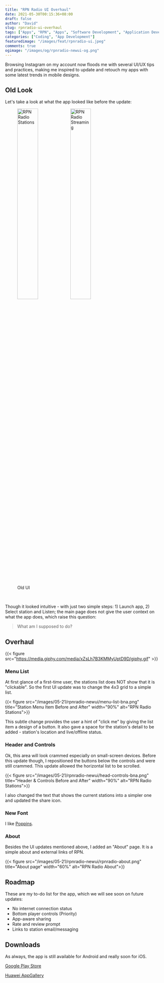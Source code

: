 ```yaml
---
title: "RPN Radio UI Overhaul"
date: 2021-05-30T00:15:36+08:00
draft: false
author: "David"
slug: rpnradio-ui-overhaul
tags: ["Apps", "RPN", "Apps", "Software Development", "Application Development"]
categories: ["Coding", "App Development"]
featuredimage: "/images/feat/rpnradio-ui.jpeg"
comments: true
ogimage: "/images/og/rpnradio-newui-og.png"
---
```


Browsing Instagram on my account now floods me with several UI/UX tips and practices, making me inspired to update and retouch my apps with some latest trends in mobile designs.

## Old Look

Let's take a look at what the app looked like before the update:

<figure class="image">
<img src="/images/02-21/rpnradio/stationlist.png" alt="RPN Radio Stations" style="display: inline; width: 40%;">
<img src="/images/02-21/rpnradio/playingview.png" alt="RPN Radio Streaming" style="display: inline; width: 40%;">
<figcaption>Old UI</figcaption>
</figure>
<br/>

Though it looked intuitive - with just two simple steps: 1) Launch app, 2) Select station and Listen; the main page does not give the user context on what the app does, which raise this question:

> What am I supposed to do?

## Overhaul

{{< figure src="https://media.giphy.com/media/xZsLh7B3KMMyUptD9D/giphy.gif" >}}

### Menu List

At first glance of a first-time user, the stations list does NOT show that it is "clickable". So the first UI update was to change the 4x3 grid to a simple list.

{{< figure src="/images/05-21/rpnradio-newui/menu-list-bna.png" title="Station Menu Item Before and After" width="90%" alt="RPN Radio Stations">}}

This subtle change provides the user a hint of "click me" by giving the list item a design of a button. It also gave a space for the station's detail to be added - station's location and live/offline status.

### Header and Controls

Ok, this area will look crammed especially on small-screen devices. Before this update though, I repositioned the buttons below the controls and were still crammed. This update allowed the horizontal list to be scrolled.

{{< figure src="/images/05-21/rpnradio-newui/head-controls-bna.png" title="Header & Controls Before and After" width="90%" alt="RPN Radio Stations">}}

I also changed the text that shows the current stations into a simpler one and updated the share icon.

### New Font

I like [Poppins](https://fonts.google.com/specimen/Poppins).
<br>

### About

Besides the UI updates mentioned above, I added an "About" page. It is a simple about and external links of RPN.

{{< figure src="/images/05-21/rpnradio-newui/rpnradio-about.png" title="About page" width="60%" alt="RPN Radio About">}}

## Roadmap

These are my to-do list for the app, which we will see soon on future updates:

- No internet connection status
- Bottom player controls (Priority)
- App-aware sharing
- Rate and review prompt
- Links to station email/messaging

## Downloads

As always, the app is still available for Android and really soon for iOS.

[Google Play Store](https://play.google.com/store/apps/details?id=com.rpnradio.radiov1)

[Huawei AppGallery](https://appgallery.huawei.com/#/app/C103076031)
